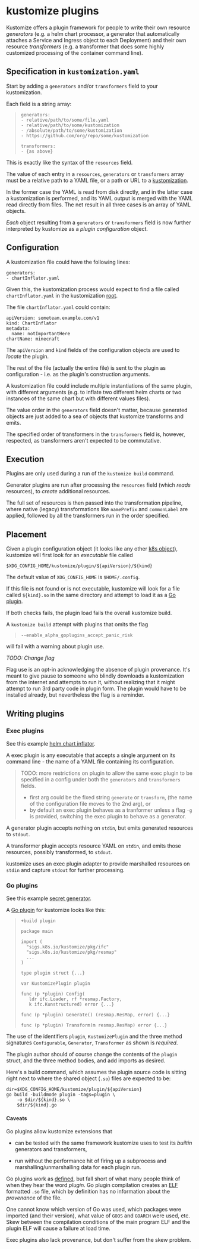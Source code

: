 # kustomize plugins

Kustomize offers a plugin framework for people to
write their own resource _generators_ (e.g. a helm
chart processor, a generator that automatically
attaches a Service and Ingress object to each
Deployment) and their own resource _transformers_
(e.g. a transformer that does some highly
customized processing of the container command
line).

## Specification in `kustomization.yaml`

Start by adding a `generators` and/or `transformers`
field to your kustomization.

Each field is a string array:

> ```
> generators:
> - relative/path/to/some/file.yaml
> - relative/path/to/some/kustomization
> - /absolute/path/to/some/kustomization
> - https://github.com/org/repo/some/kustomization
>
> transformers:
> - {as above}
> ```

This is exactly like the syntax of the `resources` field.

The value of each entry in a `resources`, `generators`
or `transformers` array must be a relative path to a
YAML file, or a path or URL to a [kustomization].

[kustomization]: glossary.md#kustomization

In the former case the YAML is read from disk directly,
and in the latter case a kustomization is performed,
and its YAML output is merged with the YAML read
directly from files.  The net result in all three cases
is an array of YAML objects.

_Each_ object resulting from a `generators` or
`transformers` field is now further interpreted by
kustomize as a _plugin configuration_ object.

## Configuration

A kustomization file could have the following lines:

```
generators:
- chartInflator.yaml
```

Given this, the kustomization process would expect to
find a file called `chartInflator.yaml` in the
kustomization [root](glossary.md#kustomization-root).

The file `chartInflator.yaml` could contain:

```
apiVersion: someteam.example.com/v1
kind: ChartInflator
metadata:
  name: notImportantHere
chartName: minecraft
```

The `apiVersion` and `kind` fields of the configuration
objects are used to _locate_ the plugin.

The rest of the file (actually the entire file) is
sent to the plugin as configuration - i.e. as the
plugin's construction arguments.

A kustomization file could include multiple
instantiations of the same plugin, with different
arguments (e.g. to inflate two different helm
charts or two instances of the same chart but with
different values files).

The value order in the `generators` field doesn't
matter, because generated objects are just added
to a sea of objects that kustomize transforms and
emits.

The specified order of transformers in the
`transformers` field is, however, respected, as
transformers aren't expected to be commutative.

## Execution

Plugins are only used during a run of the
`kustomize build` command.

Generator plugins are run after processing the
`resources` field (which _reads_ resources), to
_create_ additional resources.

The full set of resources is then passed into the
transformation pipeline, where native (legacy)
transformations like `namePrefix` and
`commonLabel` are applied, followed by all the
transformers run in the order specified.


## Placement

[k8s object]: glossary.md#kubernetes-style-object

Given a plugin configuration object (it looks like any
other [k8s object]), kustomize will first look for an
_executable_ file called

```
$XDG_CONFIG_HOME/kustomize/plugin/${apiVersion}/${kind}
```

The default value of `XDG_CONFIG_HOME` is `$HOME/.config`.

If this file is not found or is not executable,
kustomize will look for a file called `${kind}.so`
in the same directory and attempt to load it as a
[Go plugin](#go-plugins).

If both checks fails, the plugin load fails the overall
kustomize build.

A `kustomize build` attempt with plugins that
omits the flag

> `--enable_alpha_goplugins_accept_panic_risk`

will fail with a warning about plugin use.

_TODO: Change flag_

Flag use is an opt-in acknowledging the absence of
plugin provenance.  It's meant to give pause to
someone who blindly downloads a kustomization from
the internet and attempts to run it, without
realizing that it might attempt to run 3rd party
code in plugin form.  The plugin would have to be
installed already, but nevertheless the flag is a
reminder.

## Writing plugins

### Exec plugins

[chartinflator]: ../plugin/someteam.example.com/v1/ChartInflator

See this example [helm chart inflator][chartInflator].

A exec plugin is any executable that accepts a
single argument on its command line - the name of
a YAML file containing its configuration.

> TODO: more restrictions on plugin to allow the same exec
> plugin to be specified in a config under both the
> `generators` and `transformers` fields.
> - first arg could be the fixed string
>   `generate` or `transform`,
>   (the name of the configuration file moves to 
>   the 2nd arg), or
> - by default an exec plugin behaves as a tranformer
>   unless a flag `-g` is provided, switching the
>   exec plugin to behave as a generator.

A generator plugin accepts nothing on `stdin`, but emits
generated resources to `stdout`.

A transformer plugin accepts resource YAML on `stdin`,
and emits those resources, possibly transformed, to
`stdout`.

kustomize uses an exec plugin adapter to provide
marshalled resources on `stdin` and capture
`stdout` for further processing.

### Go plugins

[Go plugin]: https://golang.org/pkg/plugin/
[secretgenerator]: ../plugin/builtin/SecretGenerator.go

See this example [secret generator][secretGenerator].

A [Go plugin] for kustomize looks like this:

> ```
> +build plugin
>
> package main
>
> import (
>	"sigs.k8s.io/kustomize/pkg/ifc"
>	"sigs.k8s.io/kustomize/pkg/resmap"
>   ...
> )
>
> type plugin struct {...}
>
> var KustomizePlugin plugin
>
> func (p *plugin) Config(
>    ldr ifc.Loader, rf *resmap.Factory,
>    k ifc.Kunstructured) error {...}
>
> func (p *plugin) Generate() (resmap.ResMap, error) {...}
>
> func (p *plugin) Transform(m resmap.ResMap) error {...}
> ```

The use of the identifiers `plugin`,
`KustomizePlugin` and the three method signatures
`Configurable`, `Generator`, `Transformer` as
shown is _required_.

The plugin author should of course change the
contents of the `plugin` struct, and the three
method bodies, and add imports as desired.

Here's a build command, which assumes the plugin
source code is sitting right next to where the
shared object (`.so`) files are expected to be:

```
dir=$XDG_CONFIG_HOME/kustomize/plugin/${apiVersion}
go build -buildmode plugin -tags=plugin \
    -o $dir/${kind}.so \
    $dir/${kind}.go
```

#### Caveats

Go plugins allow kustomize extensions that

 * can be tested with the same framework kustomize
   uses to test its _builtin_ generators and
   transformers,

 * run without the performance hit of firing up a
   subprocess and marshalling/unmarshalling data
   for each plugin run.

[ELF]: https://en.wikipedia.org/wiki/Executable_and_Linkable_Format

Go plugins work as [defined][Go plugin], but fall
short of what many people think of when they hear
the word _plugin_.  Go plugin compilation creates
an [ELF] formatted `.so` file, which by definition
has no information about the _provenance_ of the
file.

One cannot know which version of Go was used,
which packages were imported (and their version),
what value of `GOOS` and `GOARCH` were used,
etc. Skew between the compilation conditions of
the main program ELF and the plugin ELF will cause
a failure at load time.

Exec plugins also lack provenance, but don't
suffer from the skew problem.
